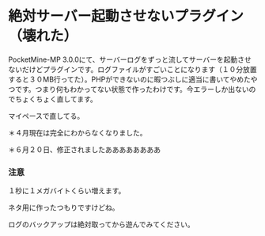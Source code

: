# 絶対サーバー起動させないプラグイン（壊れた）
PocketMine-MP 3.0.0にて、サーバーログをずっと流してサーバーを起動させないだけどプラグインです。ログファイルがすごいことになります（１０分放置すると３０MB行ってた）。PHPができないのに暇つぶしに適当に書いてやめたやつです。つまり何もわかってない状態で作ったわけです。今エラーしか出ないのでちょくちょく直してます。

マイペースで直してる。

＊４月現在は完全にわからなくなりました。

＊６月２０日、修正されましたああああああああ

### 注意

１秒に１メガバイトくらい増えます。

ネタ用に作ったつもりですけどね。

ログのバックアップは絶対取ってから遊んでみてください。
